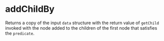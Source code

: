 # addChildBy

Returns a copy of the input `data` structure with the return value of `getChild` invoked with the node added to the children of the first node that satisfies the `predicate`.

```

```
